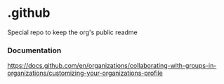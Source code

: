 # .github
Special repo to keep the org's public readme

### Documentation

https://docs.github.com/en/organizations/collaborating-with-groups-in-organizations/customizing-your-organizations-profile
